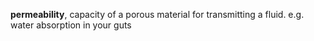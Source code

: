 **permeability**, capacity of a porous material for transmitting a fluid. 
e.g. water absorption in your guts